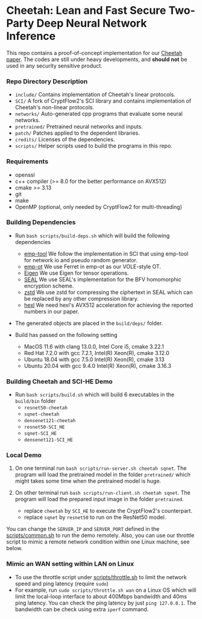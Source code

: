 # Cheetah: Lean and Fast Secure Two-Party Deep Neural Network Inference
This repo contains a proof-of-concept implementation for our [Cheetah paper](https://eprint.iacr.org/2022/207).
The codes are still under heavy developments, and **should not** be used in any security sensitive product.

### Repo Directory Description
- `include/` Contains implementation of Cheetah's linear protocols.
- `SCI/` A fork of CryptFlow2's SCI library and contains implementation of Cheetah's non-linear protocols.
- `networks/` Auto-generated cpp programs that evaluate some neural networks.
- `pretrained/` Pretrained neural networks and inputs.
- `patch/` Patches applied to the dependent libraries.
- `credits/` Licenses of the dependencies. 
- `scripts/` Helper scripts used to build the programs in this repo.

### Requirements

* openssl 
* c++ compiler (>= 8.0 for the better performance on AVX512)
* cmake >= 3.13
* git
* make
* OpenMP (optional, only needed by CryptFlow2 for multi-threading)

### Building Dependencies
* Run `bash scripts/build-deps.sh` which will build the following dependencies
	* [emp-tool](https://github.com/emp-toolkit/emp-tool) We follow the implementation in SCI that using emp-tool for network io and pseudo random generator.
	* [emp-ot](https://github.com/emp-toolkit/emp-ot) We use Ferret in emp-ot as our VOLE-style OT.
	* [Eigen](https://github.com/libigl/eigen) We use Eigen for tensor operations.
	* [SEAL](https://github.com/microsoft/SEAL) We use SEAL's implementation for the BFV homomorphic encryption scheme.
	* [zstd](https://github.com/facebook/zstd) We use zstd for compressing the ciphertext in SEAL which can be replaced by any other compression library.
	* [hexl](https://github.com/intel/hexl/tree/1.2.2) We need hexl's AVX512 acceleration for achieving the reported numbers in our paper.

* The generated objects are placed in the `build/deps/` folder.
* Build has passed on the following setting
  * MacOS 11.6 with clang 13.0.0, Intel Core i5, cmake 3.22.1
  * Red Hat 7.2.0 with gcc 7.2.1, Intel(R) Xeon(R), cmake 3.12.0
  * Ubuntu 18.04 with gcc 7.5.0 Intel(R) Xeon(R),  cmake 3.13
  * Ubuntu 20.04 with gcc 9.4.0 Intel(R) Xeon(R),  cmake 3.16.3
  
### Building Cheetah and SCI-HE Demo

* Run `bash scripts/build.sh` which will build 6 executables in the `build/bin` folder
	* `resnet50-cheetah` 
	* `sqnet-cheetah`
	* `densenet121-cheetah`
	* `resnet50-SCI_HE`
	* `sqnet-SCI_HE`
	* `densenet121-SCI_HE`

### Local Demo 

1. On one terminal run `bash scripts/run-server.sh cheetah sqnet`. The program will load the pretrained model in the folder `pretrained/` which might takes some time when the pretrained model is huge. 

2. On other terminal run `bash scripts/run-client.sh cheetah sqnet`. The program will  load the prepared input image in the folder `pretrained`.  
   * replace `cheetah` by `SCI_HE` to execute the CryptFlow2's counterpart.
   * replace `sqnet` by `resnet50` to run on the ResNet50 model.

You can change the `SERVER_IP` and `SERVER_PORT` defined in the [scripts/common.sh](scripts/common.sh) to run the demo remotely.
Also, you can use our throttle script to mimic a remote network condition within one Linux machine, see below.

### Mimic an WAN setting within LAN on Linux

* To use the throttle script under [scripts/throttle.sh](scripts/throttle.sh) to limit the network speed and ping latency (require `sudo`)
* For example, run `sudo scripts/throttle.sh wan` on a Linux OS which will limit the local-loop interface to about 400Mbps bandwidth and 40ms ping latency.
  You can check the ping latency by just `ping 127.0.0.1`. The bandwidth can be check using extra `iperf` command.
